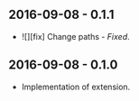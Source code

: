 2016-09-08 - 0.1.1
------------------
* ![][fix] Change paths - *Fixed*.

2016-09-08 - 0.1.0
------------------
* Implementation of extension.